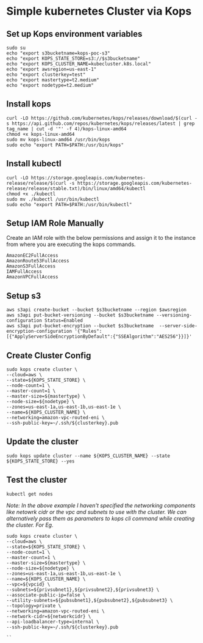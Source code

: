 # Simple kubernetes Cluster via Kops


## Set up Kops environment variables

```
sudo su
echo "export s3bucketname=kops-poc-s3"
echo "export KOPS_STATE_STORE=s3://$s3bucketname"
echo "export KOPS_CLUSTER_NAME=kubecluster.k8s.local"
echo "export awsregion=us-east-1"
echo "export clusterkey=test"
echo "export mastertype=t2.medium"
echo "export nodetype=t2.medium"
```


## Install kops

```
curl -LO https://github.com/kubernetes/kops/releases/download/$(curl -s https://api.github.com/repos/kubernetes/kops/releases/latest | grep tag_name | cut -d '"' -f 4)/kops-linux-amd64
chmod +x kops-linux-amd64
sudo mv kops-linux-amd64 /usr/bin/kops
sudo echo "export PATH=$PATH:/usr/bin/kops"
```

## Install kubectl

```
curl -LO https://storage.googleapis.com/kubernetes-release/release/$(curl -s https://storage.googleapis.com/kubernetes-release/release/stable.txt)/bin/linux/amd64/kubectl
chmod +x ./kubectl
sudo mv ./kubectl /usr/bin/kubectl
sudo echo "export PATH=$PATH:/usr/bin/kubectl"
```

## Setup IAM Role Manually
Create an IAM role with the below permissions and assign it to the instance from where you are executing the kops commands.

```
AmazonEC2FullAccess
AmazonRoute53FullAccess
AmazonS3FullAccess
IAMFullAccess
AmazonVPCFullAccess
```

## Setup s3

```
aws s3api create-bucket --bucket $s3bucketname --region $awsregion
aws s3api put-bucket-versioning --bucket $s3bucketname --versioning-configuration Status=Enabled
aws s3api put-bucket-encryption --bucket $s3bucketname  --server-side-encryption-configuration '{"Rules":[{"ApplyServerSideEncryptionByDefault":{"SSEAlgorithm":"AES256"}}]}'
```

## Create Cluster Config

```
sudo kops create cluster \
--cloud=aws \
--state=${KOPS_STATE_STORE} \
--node-count=1 \
--master-count=1 \
--master-size=${mastertype} \
--node-size=${nodetype} \
--zones=us-east-1a,us-east-1b,us-east-1e \
--name=${KOPS_CLUSTER_NAME} \
--networking=amazon-vpc-routed-eni \
--ssh-public-key=~/.ssh/${clusterkey}.pub
```

## Update the cluster

```
sudo kops update cluster --name ${KOPS_CLUSTER_NAME} --state ${KOPS_STATE_STORE} --yes
```

## Test the cluster

```
kubectl get nodes
```

*Note: In the above example I haven't specified the networking components like netowrk cidr or the vpc and subnets to use with the cluster. We can alternatively pass them as parameters to kops cli command while creating the cluster.
For Eg.*

```
sudo kops create cluster \
--cloud=aws \
--state=${KOPS_STATE_STORE} \
--node-count=1 \
--master-count=1 \
--master-size=${mastertype} \
--node-size=${nodetype} \
--zones=us-east-1a,us-east-1b,us-east-1e \
--name=${KOPS_CLUSTER_NAME} \
--vpc=${vpcid} \
--subnets=${privsubnet1},${privsubnet2},${privsubnet3} \
--associate-public-ip=false \
--utility-subnets=${pubsubnet1},${pubsubnet2},${pubsubnet3} \
--topology=private \
--networking=amazon-vpc-routed-eni \
--network-cidr=${networkcidr} \
--api-loadbalancer-type=internal \
--ssh-public-key=~/.ssh/${clusterkey}.pub

``
